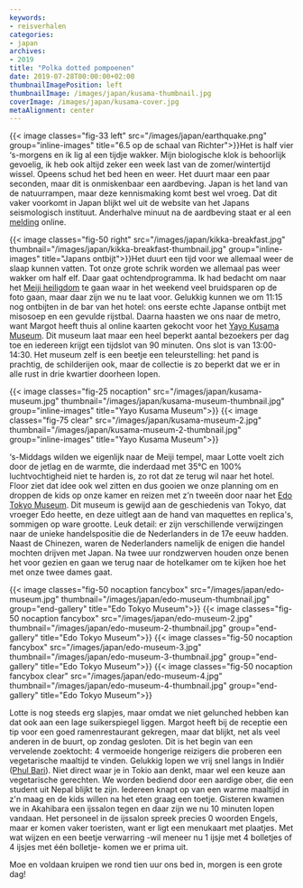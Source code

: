 ```yaml
---
keywords:
- reisverhalen
categories:
- japan
archives:
- 2019
title: "Polka dotted pompoenen"
date: 2019-07-28T00:00:00+02:00
thumbnailImagePosition: left
thumbnailImage: /images/japan/kusama-thumbnail.jpg
coverImage: /images/japan/kusama-cover.jpg
metaAlignment: center
---
```

{{< image classes="fig-33 left" src="/images/japan/earthquake.png" group="inline-images" title="6.5 op de schaal van Richter">}}Het is half vier ‘s-morgens en ik lig al een tijdje wakker. Mijn biologische klok is behoorlijk gevoelig, ik heb ook altijd zeker een week last van de zomer/wintertijd wissel. Opeens schud het bed heen en weer. Het duurt maar een paar seconden, maar dit is onmiskenbaar een aardbeving. Japan is het land van de natuurrampen, maar deze kennismaking komt best wel vroeg. Dat dit vaker voorkomt in Japan blijkt wel uit de website van het Japans seismologisch instituut. Anderhalve minuut na de aardbeving staat er al een [melding](https://www.jma.go.jp/en/quake/20190727183744393-28033155.html) online.

{{< image classes="fig-50 right" src="/images/japan/kikka-breakfast.jpg" thumbnail="/images/japan/kikka-breakfast-thumbnail.jpg" group="inline-images" title="Japans ontbijt">}}Het duurt een tijd voor we allemaal weer de slaap kunnen vatten. Tot onze grote schrik worden we allemaal pas weer wakker om half elf. Daar gaat ochtendprogramma. Ik had bedacht om naar het [Meiji heiligdom](https://en.m.wikipedia.org/wiki/Meiji_Shrine) te gaan waar in het weekend veel bruidsparen op de foto gaan, maar daar zijn we nu te laat voor.
Gelukkig kunnen we om 11:15 nog ontbijten in de bar van het hotel: ons eerste echte Japanse ontbijt met misosoep en een gevulde rijstbal. Daarna haasten we ons naar de metro, want Margot heeft thuis al online kaarten gekocht voor het [Yayo Kusama Museum](https://yayoikusamamuseum.jp/). Dit museum laat maar een heel beperkt aantal bezoekers per dag toe en iedereen krijgt een tijdslot van 90 minuten. Ons slot is van 13:00-14:30. Het museum zelf is een beetje een teleurstelling: het pand is prachtig, de schilderijen ook, maar de collectie is zo beperkt dat we er in alle rust in drie kwartier doorheen lopen.


{{< image classes="fig-25 nocaption" src="/images/japan/kusama-museum.jpg" thumbnail="/images/japan/kusama-museum-thumbnail.jpg" group="inline-images" title="Yayo Kusama Museum">}}
{{< image classes="fig-75 clear" src="/images/japan/kusama-museum-2.jpg" thumbnail="/images/japan/kusama-museum-2-thumbnail.jpg" group="inline-images" title="Yayo Kusama Museum">}}

‘s-Middags wilden we eigenlijk naar de Meiji tempel, maar Lotte voelt zich door de jetlag en de warmte, die inderdaad met 35°C en 100% luchtvochtigheid niet te harden is, zo rot dat ze terug wil naar het hotel. Floor ziet dat idee ook wel zitten en dus gooien we onze planning om en droppen de kids op onze kamer en reizen met z’n tweeën door naar het [Edo Tokyo Museum](http://www.edo-tokyo-museum.or.jp/en/). Dit museum is gewijd aan de geschiedenis van Tokyo, dat vroeger Edo heette, en deze uitlegt aan de hand van maquettes en replica's, sommigen op ware grootte. Leuk detail: er zijn verschillende verwijzingen naar de unieke handelspositie die de Nederlanders in de 17e eeuw hadden. Naast de Chinezen, waren de Nederlanders namelijk de enigen die handel mochten drijven met Japan. Na twee uur rondzwerven houden onze benen het voor gezien en gaan we terug naar de hotelkamer om te kijken hoe het met onze twee dames gaat.

{{< image classes="fig-50 nocaption fancybox" src="/images/japan/edo-museum.jpg" thumbnail="/images/japan/edo-museum-thumbnail.jpg" group="end-gallery" title="Edo Tokyo Museum">}}
{{< image classes="fig-50 nocaption fancybox" src="/images/japan/edo-museum-2.jpg" thumbnail="/images/japan/edo-museum-2-thumbnail.jpg" group="end-gallery" title="Edo Tokyo Museum">}}
{{< image classes="fig-50 nocaption fancybox" src="/images/japan/edo-museum-3.jpg" thumbnail="/images/japan/edo-museum-3-thumbnail.jpg" group="end-gallery" title="Edo Tokyo Museum">}}
{{< image classes="fig-50 nocaption fancybox clear" src="/images/japan/edo-museum-4.jpg" thumbnail="/images/japan/edo-museum-4-thumbnail.jpg" group="end-gallery" title="Edo Tokyo Museum">}}

Lotte is nog steeds erg slapjes, maar omdat we niet gelunched hebben kan dat ook aan een lage suikerspiegel liggen. Margot heeft bij de receptie een tip voor een goed ramenrestaurant gekregen, maar dat blijkt, net als veel anderen in de buurt, op zondag gesloten. Dit is het begin van een vervelende zoektocht: 4 vermoeide hongerige reizigers die proberen een vegetarische maaltijd te vinden. Gelukkig lopen we vrij snel langs in Indiër ([Phul Bari](https://resturant-dining-and-bar-fulbari.business.site/)). Niet direct waar je in Tokio aan denkt, maar wel een keuze aan vegetarische gerechten. We worden bediend door een aardige ober, die een student uit Nepal blijkt te zijn. Iedereen knapt op van een warme maaltijd in z'n maag en de kids willen na het eten graag een toetje. Gisteren kwamen we in Akahibara een ijssalon tegen en daar zijn we nu 10 minuten lopen vandaan. Het personeel in de ijssalon spreek precies 0 woorden Engels, maar er komen vaker toeristen, want er ligt een menukaart met plaatjes. Met wat wijzen en een beetje verwarring -wil meneer nu 1 ijsje met 4 bolletjes of 4 ijsjes met één bolletje- komen we er prima uit.

Moe en voldaan kruipen we rond tien uur ons bed in, morgen is een grote dag!
